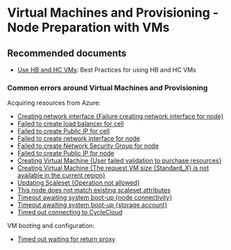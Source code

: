 <properties
  pagetitle="Virtual Machines and Provisioning - Node Preparation with VMs"
  service=""
  resource=""
  ms.author="cargonz"
  selfhelptype="Generic"
  supporttopicids="32745225"
  productpesids="16478"
  cloudenvironments="public, fairfax, mooncake, blackforest, ussec, usnat"
  articleid="9257d167-1163-4523-ae3f-6844a2f695f5"
  ownershipid="Compute_CloudServices_Content" />
# Virtual Machines and Provisioning - Node Preparation with VMs

## **Recommended documents**

- [Use HB and HC VMs](https://docs.microsoft.com/azure/cyclecloud/how-to/hb-hc-best-practices?view=cyclecloud-7): Best Practices for using HB and HC VMs

### **Common errors around Virtual Machines and Provisioning**

Acquiring resources from Azure:

- [Creating network interface {Failure creating network interface for node}](https://docs.microsoft.com/azure/cyclecloud/common-issues/creating_network_resources?view=cyclecloud-7)
- [Failed to create load balancer for cell](https://docs.microsoft.com/azure/cyclecloud/common-issues/creating_network_resources?view=cyclecloud-7)
- [Failed to create Public IP for cell](https://docs.microsoft.com/azure/cyclecloud/common-issues/creating_network_resources?view=cyclecloud-7)
- [Failed to create network interface for node](https://docs.microsoft.com/azure/cyclecloud/common-issues/creating_network_resources?view=cyclecloud-7)
- [Failed to create Network Security Group for node](https://docs.microsoft.com/azure/cyclecloud/common-issues/creating_network_resources?view=cyclecloud-7)
- [Failed to create Public IP for node](https://docs.microsoft.com/azure/cyclecloud/common-issues/creating_network_resources?view=cyclecloud-7)
- [Creating Virtual Machine {User failed validation to purchase resources}](https://docs.microsoft.com/azure/cyclecloud/common-issues/marketplace_images?view=cyclecloud-7)
- [Creating Virtual Machine {The request VM size {Standard_X} is not available in the current region}](https://docs.microsoft.com/azure/cyclecloud/common-issues/unavailable_sku?view=cyclecloud-7)
- [Updating Scaleset {Operation not allowed}](https://docs.microsoft.com/azure/cyclecloud/common-issues/updating_scalesets?view=cyclecloud-7)
- [This node does not match existing scaleset attributes](https://docs.microsoft.com/azure/cyclecloud/common-issues/scaleset_attributes?view=cyclecloud-7)
- [Timeout awaiting system boot-up {node connectivity}](https://docs.microsoft.com/azure/cyclecloud/common-issues/node_cyclecloud_connectivity?view=cyclecloud-7)
- [Timeout awaiting system boot-up {storage account}](https://docs.microsoft.com/azure/cyclecloud/common-issues/node_timeout_await_bootup?view=cyclecloud-7)
- [Timed out connecting to CycleCloud](https://docs.microsoft.com/azure/cyclecloud/common-issues/node_cyclecloud_connectivity?view=cyclecloud-7)

VM booting and configuration:

- [Timed out waiting for return proxy](https://docs.microsoft.com/azure/cyclecloud/common-issues/node_cyclecloud_connectivity?view=cyclecloud-7)

